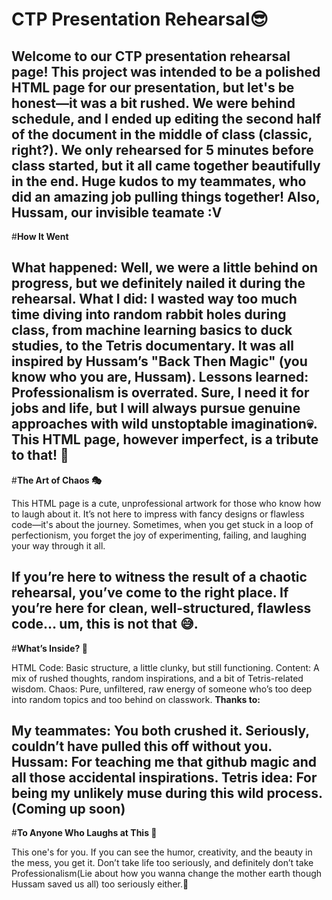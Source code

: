 # **CTP Presentation Rehearsal😎**

Welcome to our CTP presentation rehearsal page! This project was intended to be a polished HTML page for our presentation, but let's be honest—it was a bit rushed. We were behind schedule, and I ended up editing the second half of the document in the middle of class (classic, right?). We only rehearsed for 5 minutes before class started, but it all came together beautifully in the end. Huge kudos to my teammates, who did an amazing job pulling things together! Also, Hussam, our invisible teamate :V
---
#**How It Went**

**What happened:** Well, we were a little behind on progress, but we definitely nailed it during the rehearsal.
**What I did:** I wasted way too much time diving into random rabbit holes during class, from machine learning basics to duck studies, to the Tetris documentary. It was all inspired by Hussam’s "Back Then Magic" (you know who you are, Hussam).
Lessons learned: Professionalism is overrated. Sure, I need it for jobs and life, but I will always pursue genuine approaches with wild unstoptable imagination💀. This HTML page, however imperfect, is a tribute to that! 🎨
---
#**The Art of Chaos 🎭**

This HTML page is a cute, unprofessional artwork for those who know how to laugh about it. It’s not here to impress with fancy designs or flawless code—it's about the journey. Sometimes, when you get stuck in a loop of perfectionism, you forget the joy of experimenting, failing, and laughing your way through it all.

If you’re here to witness the result of a chaotic rehearsal, you’ve come to the right place. If you’re here for clean, well-structured, flawless code… um, this is not that 😅.
---
#**What’s Inside? 🧐**

HTML Code: Basic structure, a little clunky, but still functioning.
Content: A mix of rushed thoughts, random inspirations, and a bit of Tetris-related wisdom.
Chaos: Pure, unfiltered, raw energy of someone who’s too deep into random topics and too behind on classwork.
**Thanks to:**

My teammates: You both crushed it. Seriously, couldn’t have pulled this off without you.
**Hussam:** For teaching me that github magic and all those accidental inspirations.
**Tetris idea:** For being my unlikely muse during this wild process.(Coming up soon)
---
#**To Anyone Who Laughs at This 🖤**

This one's for you. If you can see the humor, creativity, and the beauty in the mess, you get it. Don’t take life too seriously, and definitely don’t take Professionalism(Lie about how you wanna change the mother earth though Hussam saved us all) too seriously either.🤡

